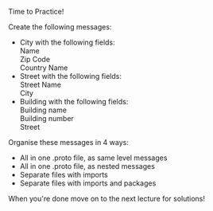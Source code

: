 Time to Practice!

Create the following messages:

- City with the following fields:  
    Name  
    Zip Code  
    Country Name  
- Street with the following fields:  
    Street Name  
    City  
- Building with the following fields:  
    Building name  
    Building number  
    Street  
  
Organise these messages in 4 ways:  

- All in one .proto file, as same level messages  
- All in one .proto file, as nested messages  
- Separate files with imports  
- Separate files with imports and packages  

When you're done move on to the next lecture for solutions!  